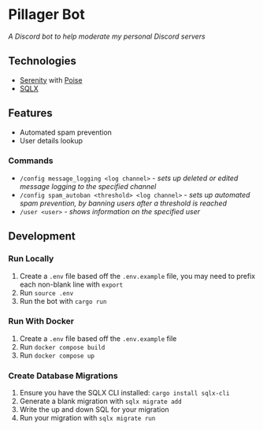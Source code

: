 # Pillager Bot
*A Discord bot to help moderate my personal Discord servers*

## Technologies
- [Serenity](https://github.com/serenity-rs/serenity) with [Poise](https://github.com/serenity-rs/poise)
- [SQLX](https://github.com/launchbadge/sqlx)

## Features
- Automated spam prevention
- User details lookup

### Commands
- `/config message_logging <log channel>` - *sets up deleted or edited message logging to the specified channel*
- `/config spam_autoban <threshold> <log channel>` - *sets up automated spam prevention, by banning users after a threshold is reached*
- `/user <user>` - *shows information on the specified user*

## Development

### Run Locally
1. Create a `.env` file based off the `.env.example` file, you may need to prefix each non-blank line with `export `
2. Run `source .env`
3. Run the bot with `cargo run`

### Run With Docker
1. Create a `.env` file based off the `.env.example` file
2. Run `docker compose build`
3. Run `docker compose up`

### Create Database Migrations
1. Ensure you have the SQLX CLI installed: `cargo install sqlx-cli`
1. Generate a blank migration with `sqlx migrate add`
2. Write the up and down SQL for your migration
3. Run your migration with `sqlx migrate run`